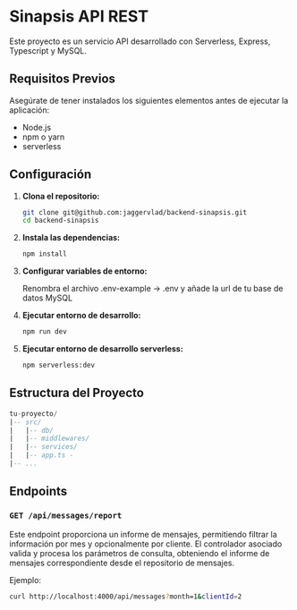 # Sinapsis API REST

Este proyecto es un servicio API desarrollado con Serverless, Express, Typescript y MySQL.

## Requisitos Previos

Asegúrate de tener instalados los siguientes elementos antes de ejecutar la aplicación:

- Node.js
- npm o yarn
- serverless

## Configuración

1. **Clona el repositorio:**

   ```bash
   git clone git@github.com:jaggervlad/backend-sinapsis.git
   cd backend-sinapsis
   ```

2. **Instala las dependencias:**
   ```bash
   npm install
   ```

3. **Configurar variables de entorno:**

   Renombra el archivo .env-example -> .env y añade la url de tu base de datos MySQL

4. **Ejecutar entorno de desarrollo:**
   ```bash
   npm run dev
   ```

5. **Ejecutar entorno de desarrollo serverless:**
   ```bash
   npm serverless:dev
   ```


## Estructura del Proyecto
```sql
tu-proyecto/
|-- src/
|   |-- db/
|   |-- middlewares/
|   |-- services/
|   |-- app.ts -
|-- ...
```

## Endpoints

### `GET /api/messages/report`

Este endpoint proporciona un informe de mensajes, permitiendo filtrar la información por mes y opcionalmente por cliente. El controlador asociado valida y procesa los parámetros de consulta, obteniendo el informe de mensajes correspondiente desde el repositorio de mensajes.

Ejemplo:

```bash
curl http://localhost:4000/api/messages?month=1&clientId=2
